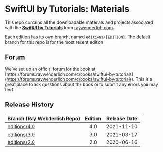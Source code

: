 # SwiftUI by Tutorials: Materials

This repo contains all the downloadable materials and projects associated with the **[SwiftUI by Tutorials](https://www.raywenderlich.com/books/swiftui-by-tutorials)** from [raywenderlich.com](https://www.raywenderlich.com).

Each edition has its own branch, named `editions/[EDITION]`. The default branch for this repo is for the most recent edition

## Forum

We’ve set up an official forum for the book at [https://forums.raywenderlich.com/c/books/swiftui-by-tutorials](https://forums.raywenderlich.com/c/books/swiftui-by-tutorials). This is a great place to ask questions about the book or to submit any errors you may find.


## Release History

| Branch (Ray Webderlish Repo)                                                     | Edition | Release Date |
| -------------------------------------------------------------------------------- |:-------:|:------------:|
| [editions/4.0](https://github.com/raywenderlich/sui-materials/tree/editions/4.0) | 4.0     | 2021-11-10   |
| [editions/3.0](https://github.com/raywenderlich/sui-materials/tree/editions/3.0) | 3.0     | 2021-03-17   |
| [editions/2.0](https://github.com/raywenderlich/sui-materials/tree/editions/2.0) | 2.0     | 2020-06-16   |
